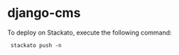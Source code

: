 django-cms
==========

To deploy on Stackato, execute the following command:

     stackato push -n
